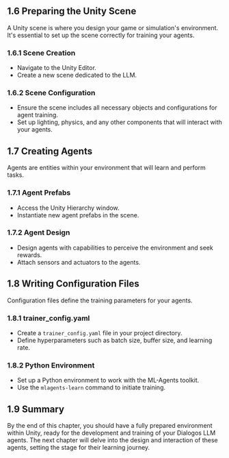 
## 1.6 Preparing the Unity Scene
A Unity scene is where you design your game or simulation's environment. It's essential to set up the scene correctly for training your agents.

### 1.6.1 Scene Creation
- Navigate to the Unity Editor.
- Create a new scene dedicated to the LLM.

### 1.6.2 Scene Configuration
- Ensure the scene includes all necessary objects and configurations for agent training.
- Set up lighting, physics, and any other components that will interact with your agents.

## 1.7 Creating Agents
Agents are entities within your environment that will learn and perform tasks.

### 1.7.1 Agent Prefabs
- Access the Unity Hierarchy window.
- Instantiate new agent prefabs in the scene.

### 1.7.2 Agent Design
- Design agents with capabilities to perceive the environment and seek rewards.
- Attach sensors and actuators to the agents.

## 1.8 Writing Configuration Files
Configuration files define the training parameters for your agents.

### 1.8.1 trainer_config.yaml
- Create a `trainer_config.yaml` file in your project directory.
- Define hyperparameters such as batch size, buffer size, and learning rate.

### 1.8.2 Python Environment
- Set up a Python environment to work with the ML-Agents toolkit.
- Use the `mlagents-learn` command to initiate training.

## 1.9 Summary
By the end of this chapter, you should have a fully prepared environment within Unity, ready for the development and training of your Dialogos LLM agents. The next chapter will delve into the design and interaction of these agents, setting the stage for their learning journey.
